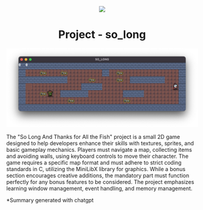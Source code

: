 <p align="center">
  <img src="https://github.com/B18a/42-project-badges/blob/main/badges/so_longe.png">
</p>

<h1 align="center">
  Project - so_long
</h1>

<p align="center">
  <img src="https://github.com/B18a/42_so_long/blob/main/Screenshot.png">
</p>

The "So Long And Thanks for All the Fish" project is a small 2D game designed to help developers enhance their skills with textures, sprites, and basic gameplay mechanics. Players must navigate a map, collecting items and avoiding walls, using keyboard controls to move their character. The game requires a specific map format and must adhere to strict coding standards in C, utilizing the MiniLibX library for graphics. While a bonus section encourages creative additions, the mandatory part must function perfectly for any bonus features to be considered. The project emphasizes learning window management, event handling, and memory management.

*Summary generated with chatgpt

